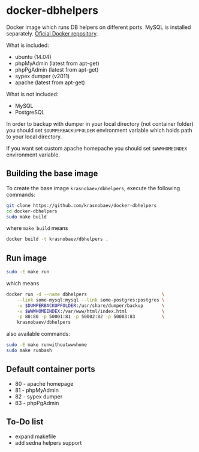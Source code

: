 docker-dbhelpers
================

Docker image which runs DB helpers on different ports.
MySQL is installed separately.
[Oficial Docker repository](https://registry.hub.docker.com/_/mysql/).

What is included:
- ubuntu (14.04)
- phpMyAdmin (latest from apt-get)
- phpPgAdmin (latest from apt-get)
- sypex dumper (v2011)
- apache (latest from apt-get)

What is not included:
- MySQL
- PostgreSQL

In order to backup with dumper in your local directory (not container folder)
you should set `$DUMPERBACKUPFOLDER` environment variable which holds path to
your local directory.

If you want set custom apache homepache you should set `$WWWHOMEINDEX`
environment variable.

Building the base image
-----------------------

To create the base image `krasnobaev/dbhelpers`, execute the following commands:

```bash
git clone https://github.com/krasnobaev/docker-dbhelpers
cd docker-dbhelpers
sudo make build
```

where `make build` means

```bash
docker build -t krasnobaev/dbhelpers .
```

Run image
---------

```bash
sudo -E make run
```

which means

```bash
docker run -d --name dbhelpers                            \
    --link some-mysql:mysql --link some-postgres:postgres \
    -v $DUMPERBACKUPFOLDER:/usr/share/dumper/backup       \
    -v $WWWHOMEINDEX:/var/www/html/index.html             \
    -p 80:80 -p 50001:81 -p 50002:82 -p 50003:83          \
    krasnobaev/dbhelpers
```

also available commands:
```bash
sudo -E make runwithoutwwwhome
sudo make runbash
```

Default container ports
-----------------------

- 80 - apache homepage
- 81 - phpMyAdmin
- 82 - sypex dumper
- 83 - phpPgAdmin

To-Do list
----------

- expand makefile
- add sedna helpers support

